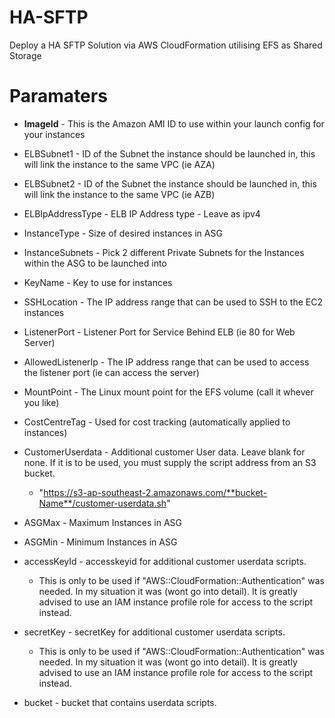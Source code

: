 # HA-SFTP
Deploy a HA SFTP Solution via AWS CloudFormation utilising EFS as Shared Storage

# Paramaters
* **ImageId** - This is the Amazon AMI ID to use within your launch config for your instances

* ELBSubnet1 - ID of the Subnet the instance should be launched in, this will link the instance to the same VPC (ie AZA)
 
* ELBSubnet2 - ID of the Subnet the instance should be launched in, this will link the instance to the same VPC (ie AZB)

* ELBIpAddressType - ELB IP Address type - Leave as ipv4

* InstanceType - Size of desired instances in ASG
       
* InstanceSubnets - Pick 2 different Private Subnets for the Instances within the ASG to be launched into

* KeyName - Key to use for instances

* SSHLocation - The IP address range that can be used to SSH to the EC2 instances

* ListenerPort - Listener Port for Service Behind ELB (ie 80 for Web Server)

* AllowedListenerIp - The IP address range that can be used to access the listener port (ie can access the server)

* MountPoint - The Linux mount point for the EFS volume (call it whever you like)

* CostCentreTag - Used for cost tracking (automatically applied to instances)

* CustomerUserdata - Additional customer User data. Leave blank for none. If it is to be used, you must supply the script address from an S3 bucket.
  * "https://s3-ap-southeast-2.amazonaws.com/**bucket-Name**/customer-userdata.sh"
      
* ASGMax - Maximum Instances in ASG

* ASGMin - Minimum Instances in ASG

* accessKeyId - accesskeyid for additional customer userdata scripts. 
  * This is only to be used if "AWS::CloudFormation::Authentication" was needed. In my situation it was (wont go into detail). It is greatly advised to use an IAM instance profile role for access to the script instead.
 
* secretKey - secretKey for additional customer userdata scripts. 
  * This is only to be used if "AWS::CloudFormation::Authentication" was needed. In my situation it was (wont go into detail). It is greatly advised to use an IAM instance profile role for access to the script instead.

* bucket - bucket that contains userdata scripts.